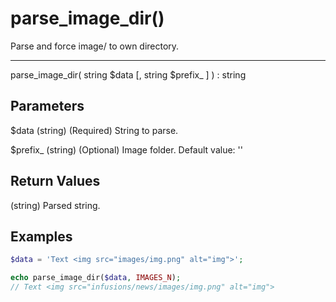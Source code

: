 # parse_image_dir()

Parse and force image/ to own directory.

---

parse_image_dir( string $data [, string $prefix_ ] ) : string

## Parameters

$data (string) (Required) String to parse.

$prefix_ (string) (Optional) Image folder. Default value: ''

## Return Values

(string) Parsed string.

## Examples

```php
$data = 'Text <img src="images/img.png" alt="img">';

echo parse_image_dir($data, IMAGES_N);
// Text <img src="infusions/news/images/img.png" alt="img">
```
